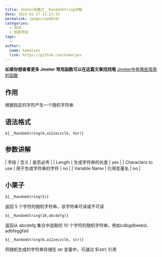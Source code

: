 ```yaml
---
title: Jmeter函数之__RandomString详解
date: 2023-02-17 11:21:33
permalink: /pages/ead818/
categories:
  - 测试
  - 性能测试
tags:
  - 
author: 
  name: kamalyes
  link: https://github.com/kamalyes
---
```

**如果你想查看更多 Jmeter 常用函数可以在这篇文章找找哦**
[Jmeter中有哪些常用的函数](./01.Jmeter中有哪些常用的函数.md)

作用
--

根据指定的字符产生一个随机字符串

语法格式
----

```
${__RandomString(6,a12zeczclk, Var)}
```

参数讲解
----

| 字段 | 含义 | 是否必传 |
| Length | 生成字符串的长度 | yes |
| Characters to use | 用于生成字符串的字符 | no |
| Variable Name | 引用变量名 | no |

小栗子
---

```
${__RandomString(5)}
```

返回 5 个字符的随机字符串，该字符串可读或不可读

```
${__RandomString(10,abcdefg)}
```

返回从 abcdefg 集合中选取的 10 个字符的随机字符串，例如cdbgdbeebd、adbfeggfad

```
${__RandomString(6,a12zeczclk, str)}
```

将随机生成的字符串存储在 str 变量中，可通过 ${str} 引用
